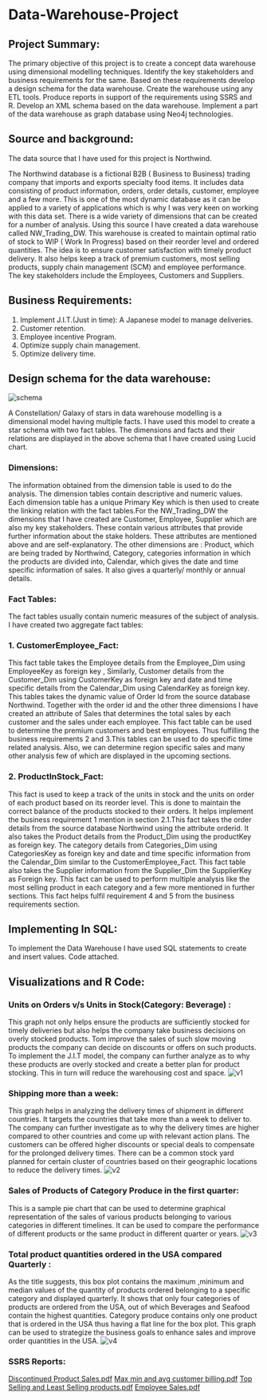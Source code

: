 # Data-Warehouse-Project
## Project Summary:
The primary objective of this project is to create a concept data warehouse using dimensional modelling techniques. Identify the key stakeholders and business requirements for the same. Based on these requirements develop a design schema for the data warehouse. Create the warehouse using any ETL tools. Produce reports in support of the requirements using SSRS and R. Develop an XML schema based on the data warehouse. Implement a part of the data warehouse as graph database using Neo4j technologies.

## Source and background:
The data source that I have used for this project is Northwind.

The Northwind database is a fictional B2B ( Business to Business) trading company that imports and exports specialty food items. It includes data consisting of product information, orders, order details, customer, employee and a few more.
This is one of the most dynamic database as it can be applied to a variety of applications which is why I was very keen on working with this data set.
There is a wide variety of dimensions that can be created for a number of analysis.
Using this source I have created a data warehouse called NW_Trading_DW.
This warehouse is created to maintain optimal ratio of stock to WIP ( Work In Progress) based on their reorder level and ordered quantities. The idea is to ensure customer satisfaction with timely product delivery. 
It also helps keep a track of premium customers, most selling products, supply chain management (SCM) and employee performance.
The key stakeholders include the Employees, Customers and Suppliers.

## Business Requirements:
1.	Implement J.I.T.(Just in time): A Japanese model to manage deliveries. 
2.	Customer retention.
3.	Employee incentive Program.
4.	Optimize supply chain management.
5.	Optimize delivery time.

## Design schema for the data warehouse:
![schema](https://user-images.githubusercontent.com/46936497/61000136-a4dc6b80-a354-11e9-9ff2-ae97a9c6ac38.png)

A Constellation/ Galaxy of stars in data warehouse modelling is a dimensional model having multiple facts. I have used this model to create a star schema with two fact tables. The dimensions and facts and their relations are displayed in the above schema that I have created using Lucid chart. 
### Dimensions: 
The information obtained from the dimension table is used to do the analysis. The dimension tables contain descriptive and numeric values. Each dimension  table has a unique Primary Key which is then used to create the linking relation with the fact tables.For the NW_Trading_DW the dimensions that I have created are Customer, Employee, Supplier which are also my key stakeholders. These contain various attributes that provide further information about the stake holders. These attributes are mentioned above and are  self-explanatory. The other dimensions are : 
Product, which are being traded by Northwind, 
Category, categories information in which the products are divided into,
Calendar, which gives the date and time specific information of sales. It also gives a quarterly/ monthly or annual details. 
### Fact Tables: 
The fact tables usually contain numeric measures of the subject of analysis. I have created two aggregate fact tables:
### 1.	CustomerEmployee_Fact:
This fact table takes the Employee details from the Employee_Dim using EmployeeKey as foreign key , Similarly, Customer details from the Customer_Dim using  CustomerKey as foreign key and date and time specific details from the Calendar_Dim using CalendarKey as foreign key. This tables takes the dynamic value of Order Id from the source database Northwind. Together with the order id and the other three dimensions I have created an attribute of Sales that determines the total sales by each customer and the sales under each employee. This fact table can be used to determine the premium customers and best employees. Thus fulfilling the business requirements 2 and 3.This tables can be used to do specific time related analysis. Also, we can determine region specific sales and many other analysis few of which are displayed in the upcoming sections.

### 2.	ProductInStock_Fact:
This fact is used to keep a track of the units in stock and the units on order of each product based on its reorder level. This is done to maintain the correct balance of the products stocked to their orders. It helps implement the business requirement 1 mention in section 2.1.This fact takes the order details from the source database Northwind using the attribute orderid. It also takes the Product details from the Product_Dim using the productKey as foreign key. The category details from Categories_Dim using CategoriesKey as foreign key and date and time specific information from the Calendar_Dim similar to the CustomerEmployee_Fact. This fact table also takes the Supplier information from the Supplier_Dim the SupplierKey as Foreign key. This fact can be used to perform multiple analysis like the most selling product in each category and a few more mentioned in further sections. This fact helps fulfil requirement 4 and 5 from the business requirements section.

## Implementing In SQL:
To implement the Data Warehouse I have used SQL statements to create and insert values. Code attached.

## Visualizations and R Code:

### Units on Orders v/s Units in Stock(Category: Beverage) :
This graph not only helps ensure the products are sufficiently stocked for timely deliveries but also helps the company take business decisions on overly stocked products. Tom improve the sales of such slow moving products the company can decide on discounts or offers on such products. To implement the J.I.T model, the company can further analyze as to why these products are overly stocked and create a better plan for product stocking. This in turn will reduce the warehousing cost and space.
![v1](https://user-images.githubusercontent.com/46936497/61000538-917dd000-a355-11e9-8cf3-066a1b807310.png)

### Shipping more than a week: 
This graph helps in analyzing the delivery times of shipment in different countries. It targets the countries that take more than a week to deliver to. The company can further investigate as to why the delivery times are higher compared to other countries and come up with relevant action plans. The customers can be offered higher discounts or special deals to compensate for the prolonged delivery times. There can be a common stock yard planned for certain cluster of countries based on their geographic locations to reduce the delivery times.
![v2](https://user-images.githubusercontent.com/46936497/61000720-f6d1c100-a355-11e9-898c-28f777a13829.png)

### Sales of Products of Category Produce in the first quarter:
This is a sample pie chart that can be used to determine graphical representation of the sales of various products belonging to various categories in different timelines. It can be used to compare the performance of different products or the same product in different quarter or years.
![v3](https://user-images.githubusercontent.com/46936497/61000821-2f719a80-a356-11e9-8e2c-f3e12c6fe707.png)

### Total product quantities ordered in the USA  compared Quarterly :
As the title suggests, this box plot contains the maximum ,minimum and median values of the quantity of products ordered belonging to a specific category and displayed quarterly. It shows that only four categories of products are ordered from the USA, out of which Beverages and Seafood contain the highest quantities. Category produce contains only one product that is ordered in the USA thus having a flat line for the box plot. This graph can be used to strategize the business goals to enhance sales and improve order quantities in the USA.
![v4](https://user-images.githubusercontent.com/46936497/61000921-63e55680-a356-11e9-8b02-17ab24febd35.png)

### SSRS Reports:

[Discontinued Product Sales.pdf](https://github.com/Damanpreet21/Data-Warehouse-Project/files/3379450/Discontinued.Product.Sales.pdf)
[Max min and avg customer billing.pdf](https://github.com/Damanpreet21/Data-Warehouse-Project/files/3379451/Max.min.and.avg.customer.billing.pdf)
[Top Selling and Least Selling products.pdf](https://github.com/Damanpreet21/Data-Warehouse-Project/files/3379452/Top.Selling.and.Least.Selling.products.pdf)
[Employee Sales.pdf](https://github.com/Damanpreet21/Data-Warehouse-Project/files/3379453/Employee.Sales.pdf)




